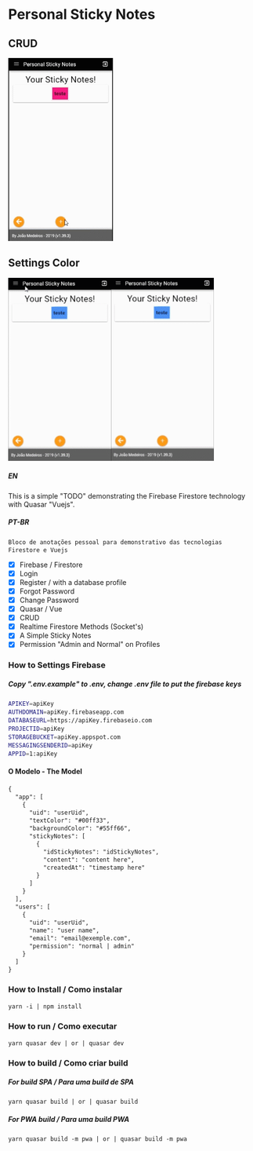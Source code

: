 # Personal Sticky Notes

## CRUD
![CRUD actions](doc/crud.gif "CRUD actions")

## Settings Color
![Settings Color](doc/settings.gif "Settings Color")


##### EN
  This is a simple "TODO" demonstrating the Firebase Firestore technology with Quasar "Vuejs".

##### PT-BR
	Bloco de anotações pessoal para demonstrativo das tecnologias Firestore e Vuejs
- [x] Firebase / Firestore
- [x] Login
- [x] Register / with a database profile
- [x] Forgot Password
- [x] Change Password
- [x] Quasar / Vue
- [x] CRUD
- [x] Realtime Firestore Methods (Socket's)
- [x] A Simple Sticky Notes
- [x] Permission "Admin and Normal" on Profiles

### How to Settings Firebase

##### Copy ".env.example" to .env, change .env file to put the firebase keys
```bash
APIKEY=apiKey
AUTHDOMAIN=apiKey.firebaseapp.com
DATABASEURL=https://apiKey.firebaseio.com
PROJECTID=apiKey
STORAGEBUCKET=apiKey.appspot.com
MESSAGINGSENDERID=apiKey
APPID=1:apiKey
```


#### O Modelo - The Model
```
{
  "app": [
    {
      "uid": "userUid",
      "textColor": "#00ff33",
      "backgroundColor": "#55ff66",
      "stickyNotes": [
        {
          "idStickyNotes": "idStickyNotes",
          "content": "content here",
          "createdAt": "timestamp here"
        }
      ]
    }
  ],
  "users": [
    {
      "uid": "userUid",
      "name": "user name",
      "email": "email@exemple.com",
      "permission": "normal | admin"
    }
  ]
}
```
### How to Install / Como instalar
	yarn -i | npm install

### How to run / Como executar
	yarn quasar dev | or | quasar dev

### How to build / Como criar build
##### For build SPA / Para uma build de SPA
	yarn quasar build | or | quasar build

##### For PWA build / Para uma build PWA
	yarn quasar build -m pwa | or | quasar build -m pwa
